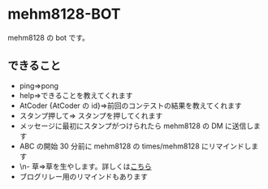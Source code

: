# mehm8128-BOT

mehm8128 の bot です。

## できること

- ping=>pong
- help=>できることを教えてくれます
- AtCoder {AtCoder の id}=>前回のコンテストの結果を教えてくれます
- スタンプ押して=> スタンプを押してくれます
- メッセージに最初にスタンプがつけられたら mehm8128 の DM に送信します
- ABC の開始 30 分前に mehm8128 の times/mehm8128 にリマインドします
- \n- 草=>草を生やします。詳しくは[こちら](//q.trap.jp/messages/9d067e64-3e51-40d1-8e48-7d69b54d205e)
- ブログリレー用のリマインドもあります
